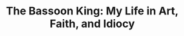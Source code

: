 ---
title: "The Bassoon King: My Life in Art, Faith, and Idiocy"
isbn: "9780525954538"
image_path: "http://ecx.images-amazon.com/images/I/516DS5hvi2L.jpg"
thumbnail_height: "500"
thumbnail_width: "332"
url: "http://www.amazon.com/The-Bassoon-King-Faith-Idiocy/dp/0525954538"
---